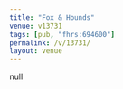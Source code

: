 ```yaml
---
title: "Fox & Hounds"
venue: v13731
tags: [pub, "fhrs:694600"]
permalink: /v/13731/
layout: venue
---
```

null